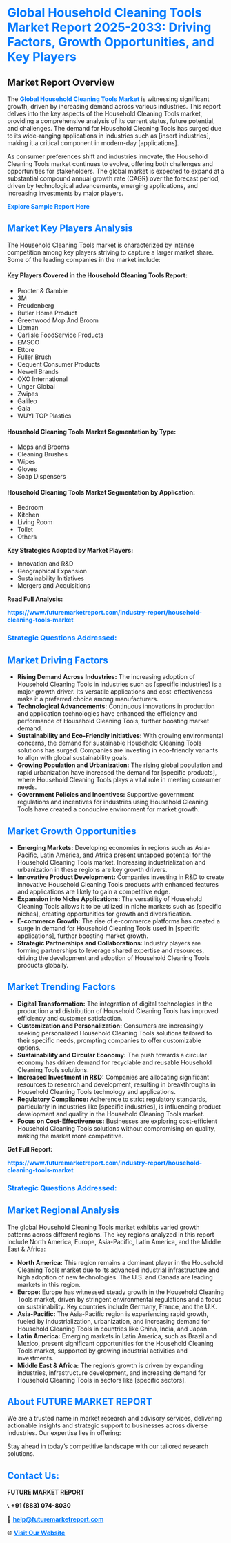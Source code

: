 <h1 style="color: #007BFF;">Global Household Cleaning Tools Market Report 2025-2033: Driving Factors, Growth Opportunities, and Key Players</h1>

<section id="overview">
<h2>Market Report Overview</h2>
<p>The <a href="https://www.futuremarketreport.com/industry-report/household-cleaning-tools-market" style="color: #007BFF; text-decoration: none;"><strong>Global Household Cleaning Tools Market</strong></a> is witnessing significant growth, driven by increasing demand across various industries. This report delves into the key aspects of the Household Cleaning Tools market, providing a comprehensive analysis of its current status, future potential, and challenges. The demand for Household Cleaning Tools has surged due to its wide-ranging applications in industries such as [insert industries], making it a critical component in modern-day [applications].</p>
<p>As consumer preferences shift and industries innovate, the Household Cleaning Tools market continues to evolve, offering both challenges and opportunities for stakeholders. The global market is expected to expand at a substantial compound annual growth rate (CAGR) over the forecast period, driven by technological advancements, emerging applications, and increasing investments by major players.</p>
</section>

<section id="overview">
<p><a href="https://www.futuremarketreport.com/request-sample/reportId=58921" style="color: #007BFF; text-decoration: none;"><strong>Explore Sample Report Here</strong></a></p>
</section>

<section id="key-players">
<h2 style="color: #007BFF;">Market Key Players Analysis</h2>
<p>The Household Cleaning Tools market is characterized by intense competition among key players striving to capture a larger market share. Some of the leading companies in the market include:</p>
<h4>Key Players Covered in the Household Cleaning Tools Report:</h4>
<ul><li>Procter &amp; Gamble</li><li>3M</li><li>Freudenberg</li><li>Butler Home Product</li><li>Greenwood Mop And Broom</li><li>Libman</li><li>Carlisle FoodService Products</li><li>EMSCO</li><li>Ettore</li><li>Fuller Brush</li><li>Cequent Consumer Products</li><li>Newell Brands</li><li>OXO International</li><li>Unger Global</li><li>Zwipes</li><li>Galileo</li><li>Gala</li><li>WUYI TOP Plastics</li></ul>
<h4>Household Cleaning Tools Market Segmentation by Type:</h4>
<ul><li>Mops and Brooms</li><li>Cleaning Brushes</li><li>Wipes</li><li>Gloves</li><li>Soap Dispensers</li></ul>

<h4>Household Cleaning Tools Market Segmentation by Application:</h4>
<ul><li>Bedroom</li><li>Kitchen</li><li>Living Room</li><li>Toilet</li><li>Others</li></ul>
<p><strong>Key Strategies Adopted by Market Players:</strong></p>
<ul>
<li>Innovation and R&D</li>
<li>Geographical Expansion</li>
<li>Sustainability Initiatives</li>
<li>Mergers and Acquisitions</li>
</ul>
</section>

<section>
<p><strong>Read Full Analysis: </strong></p><a href="https://www.futuremarketreport.com/industry-report/household-cleaning-tools-market" style="color: #007BFF; text-decoration: none;"><strong>https://www.futuremarketreport.com/industry-report/household-cleaning-tools-market</strong></a>
<h3 style="color: #007BFF;">Strategic Questions Addressed:</h3>
</section>

<section id="driving-factors">
<h2 style="color: #007BFF;">Market Driving Factors</h2>
<ul>
<li><strong>Rising Demand Across Industries:</strong> The increasing adoption of Household Cleaning Tools in industries such as [specific industries] is a major growth driver. Its versatile applications and cost-effectiveness make it a preferred choice among manufacturers.</li>
<li><strong>Technological Advancements:</strong> Continuous innovations in production and application technologies have enhanced the efficiency and performance of Household Cleaning Tools, further boosting market demand.</li>
<li><strong>Sustainability and Eco-Friendly Initiatives:</strong> With growing environmental concerns, the demand for sustainable Household Cleaning Tools solutions has surged. Companies are investing in eco-friendly variants to align with global sustainability goals.</li>
<li><strong>Growing Population and Urbanization:</strong> The rising global population and rapid urbanization have increased the demand for [specific products], where Household Cleaning Tools plays a vital role in meeting consumer needs.</li>
<li><strong>Government Policies and Incentives:</strong> Supportive government regulations and incentives for industries using Household Cleaning Tools have created a conducive environment for market growth.</li>
</ul>
</section>

<section id="growth-opportunities">
<h2 style="color: #007BFF;">Market Growth Opportunities</h2>
<ul>
<li><strong>Emerging Markets:</strong> Developing economies in regions such as Asia-Pacific, Latin America, and Africa present untapped potential for the Household Cleaning Tools market. Increasing industrialization and urbanization in these regions are key growth drivers.</li>
<li><strong>Innovative Product Development:</strong> Companies investing in R&D to create innovative Household Cleaning Tools products with enhanced features and applications are likely to gain a competitive edge.</li>
<li><strong>Expansion into Niche Applications:</strong> The versatility of Household Cleaning Tools allows it to be utilized in niche markets such as [specific niches], creating opportunities for growth and diversification.</li>
<li><strong>E-commerce Growth:</strong> The rise of e-commerce platforms has created a surge in demand for Household Cleaning Tools used in [specific applications], further boosting market growth.</li>
<li><strong>Strategic Partnerships and Collaborations:</strong> Industry players are forming partnerships to leverage shared expertise and resources, driving the development and adoption of Household Cleaning Tools products globally.</li>
</ul>
</section>

<section id="trending-factors">
<h2 style="color: #007BFF;">Market Trending Factors</h2>
<ul>
<li><strong>Digital Transformation:</strong> The integration of digital technologies in the production and distribution of Household Cleaning Tools has improved efficiency and customer satisfaction.</li>
<li><strong>Customization and Personalization:</strong> Consumers are increasingly seeking personalized Household Cleaning Tools solutions tailored to their specific needs, prompting companies to offer customizable options.</li>
<li><strong>Sustainability and Circular Economy:</strong> The push towards a circular economy has driven demand for recyclable and reusable Household Cleaning Tools solutions.</li>
<li><strong>Increased Investment in R&D:</strong> Companies are allocating significant resources to research and development, resulting in breakthroughs in Household Cleaning Tools technology and applications.</li>
<li><strong>Regulatory Compliance:</strong> Adherence to strict regulatory standards, particularly in industries like [specific industries], is influencing product development and quality in the Household Cleaning Tools market.</li>
<li><strong>Focus on Cost-Effectiveness:</strong> Businesses are exploring cost-efficient Household Cleaning Tools solutions without compromising on quality, making the market more competitive.</li>
</ul>
</section>

<section>
<p><strong>Get Full Report: </strong></p><a href="https://www.futuremarketreport.com/industry-report/household-cleaning-tools-market" style="color: #007BFF; text-decoration: none;"><strong>https://www.futuremarketreport.com/industry-report/household-cleaning-tools-market</strong></a>
<h3 style="color: #007BFF;">Strategic Questions Addressed:</h3>
</section>


<section id="regional-analysis">
<h2 style="color: #007BFF;">Market Regional Analysis</h2>
<p>The global Household Cleaning Tools market exhibits varied growth patterns across different regions. The key regions analyzed in this report include North America, Europe, Asia-Pacific, Latin America, and the Middle East & Africa:</p>
<ul>
<li><strong>North America:</strong> This region remains a dominant player in the Household Cleaning Tools market due to its advanced industrial infrastructure and high adoption of new technologies. The U.S. and Canada are leading markets in this region.</li>
<li><strong>Europe:</strong> Europe has witnessed steady growth in the Household Cleaning Tools market, driven by stringent environmental regulations and a focus on sustainability. Key countries include Germany, France, and the U.K.</li>
<li><strong>Asia-Pacific:</strong> The Asia-Pacific region is experiencing rapid growth, fueled by industrialization, urbanization, and increasing demand for Household Cleaning Tools in countries like China, India, and Japan.</li>
<li><strong>Latin America:</strong> Emerging markets in Latin America, such as Brazil and Mexico, present significant opportunities for the Household Cleaning Tools market, supported by growing industrial activities and investments.</li>
<li><strong>Middle East & Africa:</strong> The region’s growth is driven by expanding industries, infrastructure development, and increasing demand for Household Cleaning Tools in sectors like [specific sectors].</li>
</ul>
</section>

<footer>
<h2 style="color: #007BFF;">About FUTURE MARKET REPORT</h2>
<p>We are a trusted name in market research and advisory services, delivering actionable insights and strategic support to businesses across diverse industries. Our expertise lies in offering:</p>

<p>Stay ahead in today’s competitive landscape with our tailored research solutions.</p>

<h2 style="color: #007BFF;">Contact Us:</h2>
<p><strong>FUTURE MARKET REPORT</strong></p>
<p>📞 <strong>+91 (883) 074-8030</strong></p>
<p>📧 <strong><a href="mailto:help@futuremarketreport.com" style="color: #007BFF;">help@futuremarketreport.com</a></strong></p>
<p>🌐 <strong><a href="https://www.futuremarketreport.com/" style="color: #007BFF;">Visit Our Website</a></strong></p>
</footer>